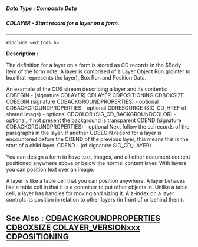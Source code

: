 ##### Data Type : Composite Data
##### CDLAYER - Start record for a layer on a form.
---
```
#include <editods.h>
```
**Description :**

The definition for a layer on a form is stored as CD records in the $Body item 
of the form note.  A layer is comprised of a Layer Object Run (pointer to box 
that represents the layer), Box Run and Position Data. 

An example of the ODS stream describing a layer and its contents:
CDBEGIN - (signature CDLAYER)
CDLAYER
CDPOSITIONING
CDBOXSIZE
CDBEGIN (signature CDBACKGROUNDPROPERTIES) - optional
CDBACKGROUNDPROPERTIES - optional
CDRESOURCE (SIG_CD_HREF of shared image) - optional
CDCOLOR (SIG_CD_BACKGROUNDCOLOR) - optional, if not present the background is 
transparent
CDEND (signature CDBACKGROUNDPROPERTIES) - optional
Next follow the cd records of the paragraphs in the layer.
If another CDBEGIN record for a layer is encountered before the CDEND of the 
previous layer, this means this is the start of a child layer.
CDEND - (of signature SIG_CD_LAYER)

You can design a form to have text, images, and all other document content 
positioned anywhere above or below the normal content layer.   With layers you 
can position text over an image. 

A layer is like a table cell that you can position anywhere. A layer behaves 
like a table cell in that it is a container to put other objects in.  Unlike a 
table cell, a layer has handles for moving and sizing it. A z-index on a layer 
controls its position in relation to other layers (in front of or behind them).


**See Also :**
[CDBACKGROUNDPROPERTIES](/domino-c-api-docs/reference/Data/CDBACKGROUNDPROPERTIES)
[CDBOXSIZE](/domino-c-api-docs/reference/Data/CDBOXSIZE)
[CDLAYER_VERSIONxxx](/domino-c-api-docs/reference/Symb/CDLAYER_VERSIONxxx)
[CDPOSITIONING](/domino-c-api-docs/reference/Data/CDPOSITIONING)
---
